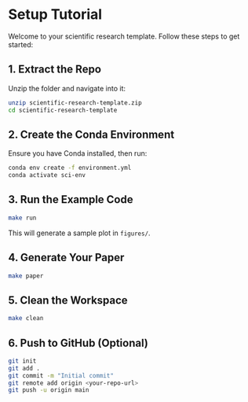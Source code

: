 # Setup Tutorial

Welcome to your scientific research template. Follow these steps to get started:

## 1. Extract the Repo
Unzip the folder and navigate into it:
```bash
unzip scientific-research-template.zip
cd scientific-research-template
```

## 2. Create the Conda Environment
Ensure you have Conda installed, then run:
```bash
conda env create -f environment.yml
conda activate sci-env
```

## 3. Run the Example Code
```bash
make run
```
This will generate a sample plot in `figures/`.

## 4. Generate Your Paper
```bash
make paper
```

## 5. Clean the Workspace
```bash
make clean
```

## 6. Push to GitHub (Optional)
```bash
git init
git add .
git commit -m "Initial commit"
git remote add origin <your-repo-url>
git push -u origin main
```
